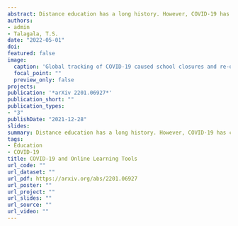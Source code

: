 ```yaml
---
abstract: Distance education has a long history. However, COVID-19 has created a new era of distance education. Due to the increasing demand, various distance learning solutions have been introduced for different distance education purposes. In this study, we investigated the impact of COVID-19 on global attention towards different distance learning-teaching tools. We used Google Trend search queries as a proxy to quantify the popularity and public interest towards different distance education solutions. Both visual and analytical approaches were used to analyse global level web search queries during the COVID-19 pandemic. This can provide a fast first step guide to identifying the most popular online learning tools available for different educational purposes. The results allow the teachers to narrow down the search space and deepen their exploration of prominent distance education solutions to support their online teaching. The R code and data to reproduce the results of this work are available in the online supplementary materials.
authors:
- admin 
- Talagala, T.S.
date: "2022-05-01"
doi: 
featured: false
image:
  caption: 'Global tracking of COVID-19 caused school closures and re-openings'
  focal_point: ""
  preview_only: false
projects:
publication: '*arXiv 2201.06927*'
publication_short: ""
publication_types:
- "3"
publishDate: "2021-12-28"
slides: 
summary: Distance education has a long history. However, COVID-19 has created a new era of distance education. Due to the increasing demand, various distance learning solutions have been introduced for different distance education purposes. In this study, we investigated the impact of COVID-19 on global attention towards different distance learning-teaching tools.
tags:
- Education
- COVID-19
title: COVID-19 and Online Learning Tools
url_code: ""
url_dataset: ""
url_pdf: https://arxiv.org/abs/2201.06927
url_poster: ""
url_project: ""
url_slides: ""
url_source: ""
url_video: ""
---
```


